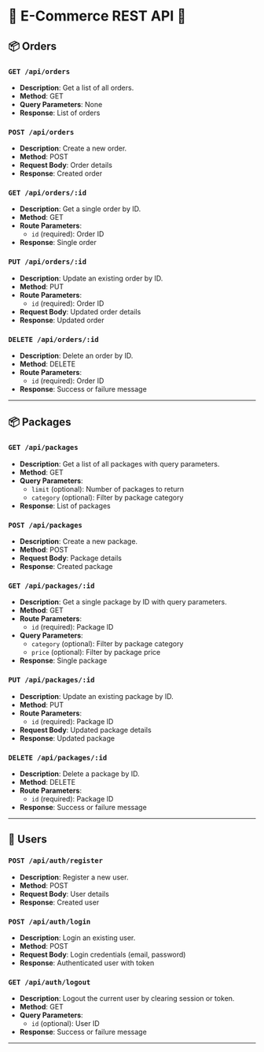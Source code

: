 # 🛒 E-Commerce REST API 🚀

## 📦 Orders

### `GET /api/orders`
- **Description**: Get a list of all orders.
- **Method**: GET
- **Query Parameters**: None
- **Response**: List of orders

### `POST /api/orders`
- **Description**: Create a new order.
- **Method**: POST
- **Request Body**: Order details
- **Response**: Created order

### `GET /api/orders/:id`
- **Description**: Get a single order by ID.
- **Method**: GET
- **Route Parameters**:
  - `id` (required): Order ID
- **Response**: Single order

### `PUT /api/orders/:id`
- **Description**: Update an existing order by ID.
- **Method**: PUT
- **Route Parameters**:
  - `id` (required): Order ID
- **Request Body**: Updated order details
- **Response**: Updated order

### `DELETE /api/orders/:id`
- **Description**: Delete an order by ID.
- **Method**: DELETE
- **Route Parameters**:
  - `id` (required): Order ID
- **Response**: Success or failure message

---

## 📦 Packages

### `GET /api/packages`
- **Description**: Get a list of all packages with query parameters.
- **Method**: GET
- **Query Parameters**:
  - `limit` (optional): Number of packages to return
  - `category` (optional): Filter by package category
- **Response**: List of packages

### `POST /api/packages`
- **Description**: Create a new package.
- **Method**: POST
- **Request Body**: Package details
- **Response**: Created package

### `GET /api/packages/:id`
- **Description**: Get a single package by ID with query parameters.
- **Method**: GET
- **Route Parameters**:
  - `id` (required): Package ID
- **Query Parameters**:
  - `category` (optional): Filter by package category
  - `price` (optional): Filter by package price
- **Response**: Single package

### `PUT /api/packages/:id`
- **Description**: Update an existing package by ID.
- **Method**: PUT
- **Route Parameters**:
  - `id` (required): Package ID
- **Request Body**: Updated package details
- **Response**: Updated package

### `DELETE /api/packages/:id`
- **Description**: Delete a package by ID.
- **Method**: DELETE
- **Route Parameters**:
  - `id` (required): Package ID
- **Response**: Success or failure message

---

## 👤 Users

### `POST /api/auth/register`
- **Description**: Register a new user.
- **Method**: POST
- **Request Body**: User details
- **Response**: Created user

### `POST /api/auth/login`
- **Description**: Login an existing user.
- **Method**: POST
- **Request Body**: Login credentials (email, password)
- **Response**: Authenticated user with token

### `GET /api/auth/logout`
- **Description**: Logout the current user by clearing session or token.
- **Method**: GET
- **Query Parameters**:
  - `id` (optional): User ID
- **Response**: Success or failure message

---
